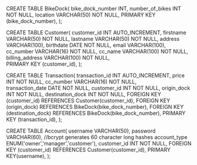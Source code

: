 CREATE TABLE BikeDock(
    bike_dock_number INT,
    number_of_bikes INT NOT NULL,
    location VARCHAR(50) NOT NULL,
    PRIMARY KEY (bike_dock_number),
);

CREATE TABLE Customer(
    customer_id INT AUTO_INCREMENT,
    firstname VARCHAR(50) NOT NULL,
    lastname VARCHAR(50) NOT NULL,
    address VARCHAR(100),
    birthdate DATE NOT NULL,
    email VARCHAR(100),
    cc_number VARCHAR(16) NOT NULL,
    cc_name VARCHAR(100) NOT NULL,
    billing_address VARCHAR(100) NOT NULL,              
    PRIMARY KEY (customer_id),
);

CREATE TABLE Transaction(
    transaction_id INT AUTO_INCREMENT,
    price INT NOT NULL,
    cc_number VARCHAR(16) NOT NULL,              
    transaction_date DATE NOT NULL,
    customer_id INT NOT NULL,
    origin_dock INT NOT NULL,
    destination_dock INT NOT NULL,
    FOREIGN KEY (customer_id) REFERENCES Customer(customer_id),
    FOREIGN KEY (origin_dock) REFERENCES BikeDock(bike_dock_number),
    FOREIGN KEY (destination_dock) REFERENCES BikeDock(bike_dock_number),
    PRIMARY KEY (transaction_id),
);

CREATE TABLE Account(
    username VARCHAR(50),
    password VARCHAR(60), //bcrypt generates 60 character long hashes
    account_type ENUM('owner','manager','customer'),
    customer_id INT NOT NULL,
    FOREIGN KEY (customer_id) REFERENCES Customer(customer_id),
    PRIMARY KEY(username),
);